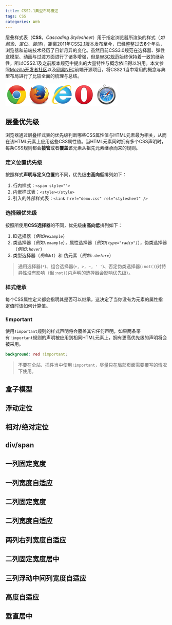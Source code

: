 ```yaml
---
title: CSS2.1典型布局概述
tags: CSS
categories: Web
---
```


层叠样式表（**CSS**，*Cascading Stylesheet*）用于指定浏览器所渲染的样式（*如颜色、定位、装饰*），距离2011年CSS2.1版本发布至今，已经整整过去**6**个年头，浏览器和前端技术经历了日新月异的变化。虽然目前CSS3.0规范在选择器、弹性盒模型、动画与过渡方面进行了诸多增强，但是[W3C规范](https://www.w3.org/)始终保持着一致的继承性，所以CSS2.1及之前版本规范中提出的大量特性与概念依旧得以沿用。本文参照[Mozilla开发者社区](https://developer.mozilla.org/en-US/docs/Web/CSS)以及[网易NEC](http://nec.netease.com/)前端开源项目，将CSS2.1当中常用的概念与典型布局进行了比较全面的梳理与总结。

![](css2/logo.jpg)

<!-- more -->

## 层叠优先级

浏览器通过层叠样式表的优先级判断哪些CSS属性值与HTML元素最为相关，从而在该HTML元素上应用这些CSS属性值。当HTML元素同时拥有多个CSS声明时，每条CSS规则都会**接管**或者**覆盖**该元素从祖先元素继承而来的规则。

### 定义位置优先级

按照样式**声明与定义位置**的不同，优先级**由高向低**排列如下：

1. 行内样式：`<span style="">`
2. 内嵌样式表：`<style></style>`
3. 引入的外部样式表：`<link href="demo.css" rel="stylesheet" />`

### 选择器优先级

按照所使用**CSS选择器**的不同，优先级**由高向低**排列如下：

1. ID选择器（*例如`#example`*）
2. 类选择器（*例如`.example`*），属性选择器（*例如`[type="radio"]`*），伪类选择器（*例如`:hover`*）
3. 类型选择器（*例如`h1`*）和 伪元素（*例如`::before`*）

> 通用选择器(`*`)、组合选择器(`+, >, ~, ' '`)、否定伪类选择器(`:not()`)对特异性没有影响（但`:not()`内声明的选择器会影响优先级）。

### 样式继承

每个CSS属性定义都会指明其是否可以继承，这决定了当你没有为元素的属性指定值时该如何计算值。



### !important

使用`!important`规则的样式声明将会覆盖其它任何声明，如果两条带有`!important`规则的声明被应用到相同HTML元素上，拥有更高优先级的声明将会被采用。

```scss
background: red !important;
```

> 不要在全站、插件当中使用`!important`，尽量只在局部页面需要覆写的情况下使用。


## 盒子模型


## 浮动定位


## 相对/绝对定位


## div/span


## 一列固定宽度


## 一列宽度自适应


## 二列固定宽度


## 二列宽度自适应


## 两列右列宽度自适应


## 二列固定宽度居中


## 三列浮动中间列宽度自适应


## 高度自适应


## 垂直居中
